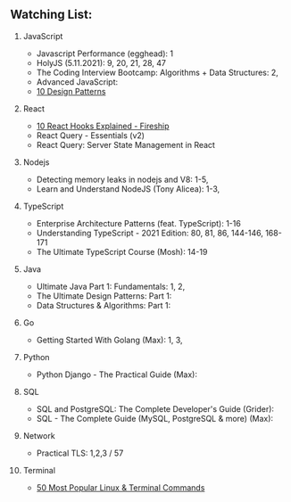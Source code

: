 
## Watching List:

1. JavaScript
    - Javascript Performance (egghead): 1
    - HolyJS (5.11.2021): 9, 20, 21, 28, 47
    - The Coding Interview Bootcamp: Algorithms + Data Structures: 2,
    - Advanced JavaScript:
    - [10 Design Patterns](https://www.youtube.com/watch?v=tv-_1er1mWI)

2. React
    - [10 React Hooks Explained - Fireship](https://www.youtube.com/watch?v=TNhaISOUy6Q&ab_channel=Fireship)
    - React Query - Essentials (v2)
    - React Query: Server State Management in React

3. Nodejs
    - Detecting memory leaks in nodejs and V8: 1-5,
    - Learn and Understand NodeJS (Tony Alicea): 1-3,

4. TypeScript
    - Enterprise Architecture Patterns (feat. TypeScript): 1-16
    - Understanding TypeScript - 2021 Edition: 80, 81, 86, 144-146, 168-171
    - The Ultimate TypeScript Course (Mosh): 14-19

5. Java
    - Ultimate Java Part 1: Fundamentals: 1, 2,
    - The Ultimate Design Patterns: Part 1:
    - Data Structures & Algorithms: Part 1:

6. Go
    - Getting Started With Golang (Max): 1, 3,

7. Python
    - Python Django - The Practical Guide (Max): 

8. SQL
    - SQL and PostgreSQL: The Complete Developer's Guide (Grider):
    - SQL - The Complete Guide (MySQL, PostgreSQL & more) (Max):

9. Network
    - Practical TLS: 1,2,3 / 57

10. Terminal
    - [50 Most Popular Linux & Terminal Commands](https://www.youtube.com/watch?v=ZtqBQ68cfJc&t=38s&ab_channel=freeCodeCamp.org)
